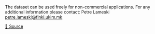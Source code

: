 The dataset can be used freely for non-commercial applications. For any additional information please contact: Petre Lameski [petre.lameski@finki.ukim.mk](petre.lameski@finki.ukim.mk)

[🔗 Source](https://github.com/lameski/rgbweeddetection#weed-detection-dataset-with-rgb-images-taken-under-variable-light-conditions)

